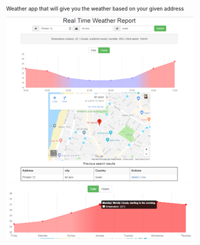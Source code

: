 Weather app that will give you the weather based on your given address

![App preview](public/resources/images/weathermap.png)
![App preview daily](public/resources/images/weather_daily.png)
